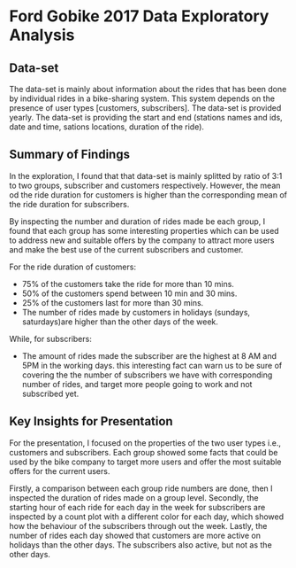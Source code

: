 # Ford Gobike 2017 Data Exploratory Analysis

## Data-set

The data-set is mainly about information about the rides that has been done by individual rides in a bike-sharing system. This system depends on the presence of user types [customers, subscribers].
The data-set is provided yearly.
The data-set is providing the start and end (stations names and ids, date and time, sations locations, duration of the ride).

## Summary of Findings

In the exploration, I found that that data-set is mainly splitted by ratio of 3:1 to two groups,
subscriber and customers respectively. However, the mean od the ride duration for customers is higher than the corresponding mean of the ride duration for subscribers.

By inspecting the number and duration of rides made be each group, I found that
each group has some interesting properties which can be used to address new and
suitable offers by the company to attract more users and make the best use of the
current subscribers and customer.

For the ride duration of customers:
- 75% of the customers take the ride for more than 10 mins.
- 50% of the customers spend between 10 min and 30 mins.
- 25% of the customers last for more than 30 mins.
- The number of rides made by customers in holidays (sundays, saturdays)are higher than the other days of the week.

While, for subscribers:

-  The amount of rides made the subscriber are the highest at 8 AM and 5PM in the working days. this interesting fact can warn us to be sure of covering the the number of subscribers we have with corresponding number of rides, and target more people going to work and not subscribed yet.

## Key Insights for Presentation

For the presentation, I focused on the properties of the two user types i.e., customers and subscribers.
Each group showed some facts that could be used by the bike company to target more
users and offer the most suitable offers for the current users.

Firstly, a comparison between each group ride numbers are done, then I inspected the
duration of rides made on a group level. Secondly, the starting hour of each ride for each day 
in the week for subscribers are inspected by a count plot with a different color for each day, 
which showed how the behaviour of the subscribers through out the week. Lastly, the number
of rides each day showed that customers are more active on holidays than the other days.
The subscribers also active, but not as the other days.